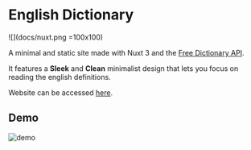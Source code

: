 # English Dictionary

![](docs/nuxt.png =100x100)

A minimal and static site made with Nuxt 3 and the [Free Dictionary API](https://dictionaryapi.dev/).

It features a **Sleek** and **Clean** minimalist design that lets you focus on reading the english definitions.

Website can be accessed [here](https://aeiddius-english.vercel.app/).

## Demo

![demo](docs/demo.gif)